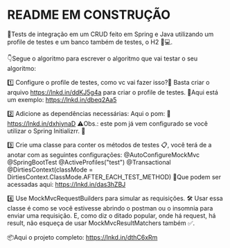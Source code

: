 # README EM CONSTRUÇÃO

🚀Tests de integração em um CRUD feito em Spring e Java utilizando um profile de testes e um banco também de testes, o H2 🧪💻.

👇Segue o algoritmo para escrever o algoritmo que vai testar o seu algoritmo:

1️⃣ Configure o profile de testes, como vc vai fazer isso?🤔 Basta criar o arquivo https://lnkd.in/ddKJ5g4a para criar o profile de testes.
🔗Aqui está um exemplo: https://lnkd.in/dbeq2Aa5

2️⃣ Adicione as dependências necessárias:
Aqui o pom: 
📂https://lnkd.in/dxhiynaD
⚠️Obs.: este pom já vem configurado se você utilizar o Spring Initializrr. 🚀

3️⃣ Crie uma classe para conter os métodos de testes 📋, você terá de a anotar com as seguintes configurações:
@AutoConfigureMockMvc
@SpringBootTest
@ActiveProfiles("test")
@Transactional
@DirtiesContext(classMode = DirtiesContext.ClassMode.AFTER_EACH_TEST_METHOD)
📄Que podem ser acessadas aqui: https://lnkd.in/das3hZBJ

4️⃣ Use MockMvcRequestBuilders para simular as requisições.  🛠️  Usar essa classe é como se você estivesse abrindo o postman ou o insomnia para enviar uma requisição. E, como diz o ditado popular, onde há request, há result, não esqueça de usar MockMvcResultMatchers também ✅.

📦Aqui o projeto completo: https://lnkd.in/dthC6xRm
